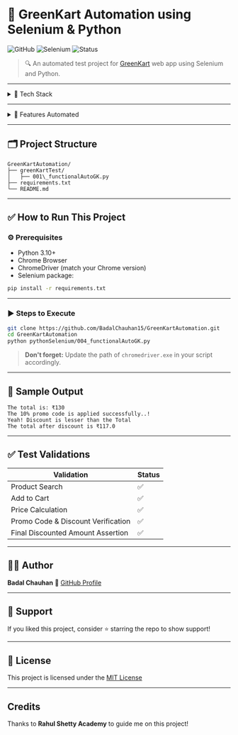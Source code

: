 # 🛒 GreenKart Automation using Selenium & Python

![GitHub](https://img.shields.io/badge/Made%20with-Python-blue?style=for-the-badge&logo=python)
![Selenium](https://img.shields.io/badge/Selenium-Automation-green?style=for-the-badge&logo=selenium)
![Status](https://img.shields.io/badge/Status-Working-brightgreen?style=for-the-badge)

> 🔍 An automated test project for [GreenKart](https://rahulshettyacademy.com/seleniumPractise/#/) web app using Selenium and Python.

---

<details>
<summary>🧰 Tech Stack</summary>

- **Python 3.10+**
- **Selenium WebDriver**
- **ChromeDriver**
- **PyCharm (IDE)**

</details>

---

<details>
<summary>🚀 Features Automated</summary>

- 🔎 Product Search Filter
- 🛒 Add Products to Cart
- 💵 Price Calculation & Total
- 🎟️ Promo Code Application
- 🔐 Discount Validation
- 🧾 Final Discounted Amount Assertion

</details>

---

## 🗂️ Project Structure
```
GreenKartAutomation/
├── greenKartTest/
│   ├── 001\_functionalAutoGK.py
├── requirements.txt
└── README.md
```

---

## ✅ How to Run This Project

### ⚙️ Prerequisites

- Python 3.10+
- Chrome Browser
- ChromeDriver (match your Chrome version)
- Selenium package:

``` bash
pip install -r requirements.txt
```

---

### ▶️ Steps to Execute

``` bash
git clone https://github.com/BadalChauhan15/GreenKartAutomation.git
cd GreenKartAutomation
python pythonSelenium/004_functionalAutoGK.py
```

> **Don't forget:** Update the path of `chromedriver.exe` in your script accordingly.

---

## 🧪 Sample Output

```text
The total is: ₹130
The 10% promo code is applied successfully..!
Yeah! Discount is lesser than the Total
The total after discount is ₹117.0
```

---

## ✅ Test Validations

| Validation                         | Status |
| ---------------------------------- | ------ |
| Product Search                     | ✅      |
| Add to Cart                        | ✅      |
| Price Calculation                  | ✅      |
| Promo Code & Discount Verification | ✅      |
| Final Discounted Amount Assertion  | ✅      |

---

## 👨‍💻 Author

**Badal Chauhan**
🔗 [GitHub Profile](https://github.com/BadalChauhan15)

---

## 🌟 Support

If you liked this project, consider ⭐ starring the repo to show support!

---

## 📜 License

This project is licensed under the [MIT License](LICENSE)

---

## Credits

Thanks to **Rahul Shetty Academy** to guide me on this project!